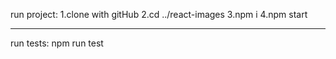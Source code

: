 run project:
1.clone with gitHub
2.cd ../react-images
3.npm i
4.npm start

---
run tests:
npm run test